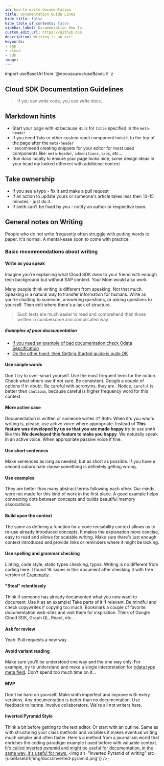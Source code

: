 ```yaml
---
id: how-to-write-documentation
title: Documentation Guide Lines
hide_title: false
hide_table_of_contents: false
sidebar_label: Documentation How To
custom_edit_url: https://github.com
description: Writing is an art!
keywords:
- sap
- cloud
- sdk
image:
---
```

import useBaseUrl from '@docusaurus/useBaseUrl'
z
## Cloud SDK Documentation Guidelines ##
> If you can write code, you can write docs.

## Markdown hints ##
- Start your page with `H2` because `H1` is for `title` specified in the `meta-header`
- If you need `Tabs` or other custom react component hoist it to the top of the page after the `meta-header`
- I recommend creating snippets for your editor for most used components like: `meta-header`, `admonitions`, `tabs`, etc...
- Run docs locally to ensure your page looks nice, some design ideas in your head my looked different with additional context

## Take ownership ##
- If you see a typo - fix it and make a pull request
- If an action to update yours or someone's article takes less then 10-15 minutes - just do it.
- If smth can't be fixed by you - notify an author or respective team.



## General notes on Writing ##
People who do not write frequently often struggle with putting words to paper. It's normal. A mental-ease soon to come with practice.

### Basic recommendations about writing ###

#### Write as you speak ####
Imagine you're explaining what Cloud SDK does to your friend with enough tech background but without SAP context. Your
Mom would also work.

Many people think writing is different from speaking. Not that much. Speaking is a natural way to transfer information for
humans. Write as you're chatting to someone, answering questions, or asking questions to yourself. Then edit where
there's a lack of structure.

>Such texts are much easier to read and comprehend than those written in cumbersome and complicated way.

##### Examples of poor docsumentation #####
- [If you need an example of bad documentation check Odata Sepcification](http://docs.oasis-open.org/odata/odata/v4.01/odata-v4.01-part1-protocol.html )
- [On the other hand, their Getting Started guide is quite OK](https://www.odata.org/getting-started/basic-tutorial/ )

#### Use simple words ####
Don't try to over-smart yourself. Use the most frequent term for the notion. Check what others use if not sure. Be
consistent. Google a couple of options if in doubt. Be careful with acronyms, they are . Notice, `careful` is better then
`cautious`, because careful is higher frequency word for this context.

#### More active case ####
Documentation is written or someone writes it? Both. When it's you who's writing is, please, use active voice where
appropriate. Instead of **This feature was developed by us so that you are made happy** try to use smth like this **We
developed this feature to make you happy**. We naturally speak in an active voice. When appropriate passive voice if fine.

#### Use short sentences ####
Make sentences as long as needed, but as short as possible. If you have a second subordinate clause something is
definitely getting wrong.

#### Use examples ####
They are better than many abstract terms following each other. Our minds were not made for this kind of work in the
first place. A good example helps connecting dots between concepts and builds beautiful memory associations.

#### Build upon the context ####
The same as defining a function for a code reusability context allows us to re-use already introduced concepts. It makes
the explanation more concise, easy to read and allows for scalable writing. Make sure there's just enough context introduced
and provide links or reminders where it might be lacking.

#### Use spelling and grammar checking ####
Linting, code style, static types checking, typos. Writing is no different from coding here. I found 16 issues in this
document after checking it with free version of [Grammarly](https://www.grammarly.com/ ) .

#### "Steal" relentlessly ####
Think if someone has already documented what you now want to document. Use it as an example! Take parts of it if
relevant. Be mindful and check copywrites if copying too much. Bookmark a couple of favorite documentation web-sites
and visit them for inspiration. Think of Google Cloud SDK, Graph QL, React, etc...

#### Ask for review ####
Yeah. Pull requests a new way.

#### Avoid variant reading  ####
Make sure you'll be understood one way and the one way only. For example, try to understand and make a single
interpretation for [odata.type meta
field](http://docs.oasis-open.org/odata/odata-json-format/v4.01/odata-json-format-v4.01.html#sec_ControlInformationtypeodatatype
). Don't spend too much time on it...

#### MVP ####
Don't be hard on yourself. Make smth imperfect and improve with every versions. Any documentation is better than no
documentation. Use feedback to iterate. Involve collaborators. We're all not writers here.

#### Inverted Pyramid Style ####
Think a bit before getting to the text editor. Or start with an outline. Same as with structuring your class methods and
variables it makes eventual writing much simpler and often faster. Here's a method from a journalism world that enriches
the coding paradigm example I used before with valuable context. [It's called inverted pyramid and might be useful for
documentation, in the same way, it's useful for news.](https://en.wikipedia.org/wiki/Inverted_pyramid_(journalism) )
<img alt="Inverted Pyramid of writing" src={useBaseUrl('img/docs/inverted-pyramid.png')} />;
